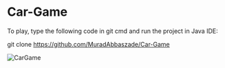 # Car-Game

To play, type the following code in git cmd and run the project in Java IDE:

git clone https://github.com/MuradAbbaszade/Car-Game

![CarGame](https://user-images.githubusercontent.com/98694275/181749141-80b9b22f-7cad-49be-ae31-d2ab736f05c5.png)
